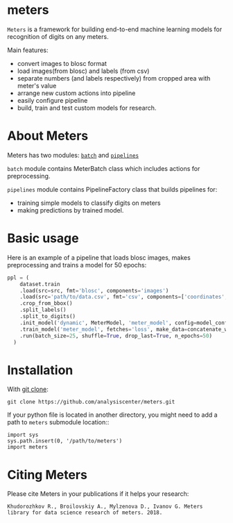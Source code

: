 # meters

`Meters` is a framework for building end-to-end machine learning models for recognition of digits on any meters.

Main features:

* convert images to blosc format
* load images(from blosc) and labels (from csv)
* separate numbers (and labels respectively) from cropped area with meter's value
* arrange new custom actions into pipeline
* easily configure pipeline
* build, train and test custom models for research.

# About Meters

Meters has two modules: [``batch``](https://github.com/analysiscenter/meters/tree/master/meters/batch) and [``pipelines``](https://github.com/analysiscenter/meters/tree/master/meters/pipelines)

``batch`` module contains MeterBatch class which includes actions for preprocessing.

``pipelines`` module contains PipelineFactory class that builds pipelines for:
  
  * training simple models to classify digits on meters
  * making predictions by trained model.

# Basic usage

Here is an example of a pipeline that loads blosc images, makes preprocessing and trains a model for 50 epochs:
```python
ppl = (
    dataset.train
    .load(src=src, fmt='blosc', components='images')
    .load(src='path/to/data.csv', fmt='csv', components=['coordinates', 'labels'], index_col='file_name')
    .crop_from_bbox()
    .split_labels()
    .split_to_digits()
    .init_model('dynamic', MeterModel, 'meter_model', config=model_config)
    .train_model('meter_model', fetches='loss', make_data=concatenate_water, save_to=V('loss'), mode='a')
    .run(batch_size=25, shuffle=True, drop_last=True, n_epochs=50)
  )
```

# Installation

With [git clone](https://git-scm.com/docs/git-clone):

    git clone https://github.com/analysiscenter/meters.git

If your python file is located in another directory, you might need to add a path to `meters` submodule location::

    import sys
    sys.path.insert(0, '/path/to/meters')
    import meters

# Citing Meters

Please cite Meters in your publications if it helps your research:

``Khudorozhkov R., Broilovskiy A., Mylzenova D., Ivanov G. Meters library for data science research of meters. 2018.``
